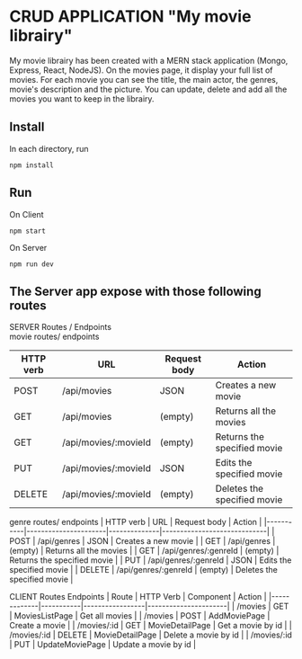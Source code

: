 # CRUD APPLICATION  "My movie librairy"

My movie librairy has been created with a MERN stack application (Mongo, Express, React, NodeJS).
On the movies page, it display your full list of movies.
For each movie you can see the title, the main actor, the genres, movie's description and the picture.
You can update, delete and add all the movies you want to keep in the librairy.

## Install

In each directory, run
```
npm install
```
## Run
On Client
```
npm start
```
On Server
```
npm run dev
```

## The Server app expose with those following routes

SERVER Routes / Endpoints	
movie routes/ endpoints	

| HTTP verb | URL                  | Request body | Action                      |
|-----------|----------------------|--------------|-----------------------------|
| POST      | /api/movies          | JSON         | Creates a new movie         |
| GET       | /api/movies          | (empty)      | Returns all the movies      |
| GET       | /api/movies/:movieId | (empty)      | Returns the specified movie |
| PUT       | /api/movies/:movieId | JSON         | Edits the specified movie   |
| DELETE    | /api/movies/:movieId | (empty)      | Deletes the specified movie |

genre routes/ endpoints	
| HTTP verb | URL                  | Request body | Action                      |
|-----------|----------------------|--------------|-----------------------------|
| POST      | /api/genres          | JSON         | Creates a new movie         |
| GET       | /api/genres          | (empty)      | Returns all the movies      |
| GET       | /api/genres/:genreId | (empty)      | Returns the specified movie |
| PUT       | /api/genres/:genreId | JSON         | Edits the specified movie   |
| DELETE    | /api/genres/:genreId | (empty)      | Deletes the specified movie |

CLIENT Routes Endpoints	
| Route       | HTTP Verb | Component       | Action               |
|-------------|-----------|-----------------|----------------------|
| /movies     | GET       | MoviesListPage  | Get all movies       |
| /movies     | POST      | AddMoviePage    | Create a movie       |
| /movies/:id | GET       | MovieDetailPage | Get a movie by id    |
| /movies/:id | DELETE    | MovieDetailPage | Delete a movie by id |
| /movies/:id | PUT       | UpdateMoviePage | Update a movie by id |

